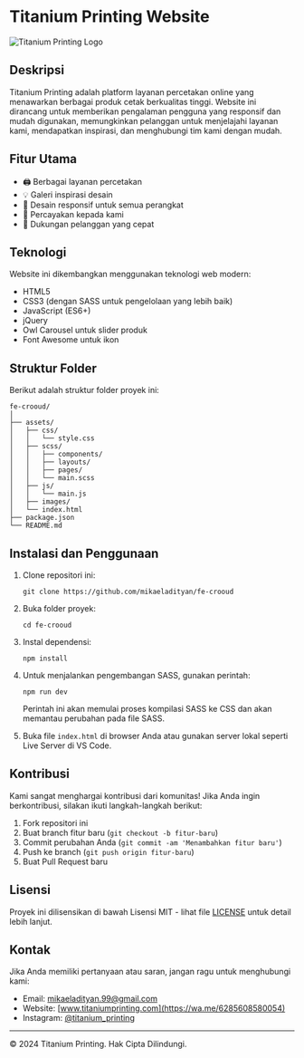 # Titanium Printing Website

![Titanium Printing Logo](https://crooud.com/wp-content/uploads/2021/06/cropped-logo_crooud-32x32.png)

## Deskripsi

Titanium Printing adalah platform layanan percetakan online yang menawarkan berbagai produk cetak berkualitas tinggi.
Website ini dirancang untuk memberikan pengalaman pengguna yang responsif dan mudah digunakan, memungkinkan pelanggan
untuk menjelajahi layanan kami, mendapatkan inspirasi, dan menghubungi tim kami dengan mudah.

## Fitur Utama

- 🖨️ Berbagai layanan percetakan
- 💡 Galeri inspirasi desain
- 📱 Desain responsif untuk semua perangkat
- 🛒 Percayakan kepada kami
- 💬 Dukungan pelanggan yang cepat

## Teknologi

Website ini dikembangkan menggunakan teknologi web modern:

- HTML5
- CSS3 (dengan SASS untuk pengelolaan yang lebih baik)
- JavaScript (ES6+)
- jQuery
- Owl Carousel untuk slider produk
- Font Awesome untuk ikon

## Struktur Folder

Berikut adalah struktur folder proyek ini:

```
fe-crooud/
│
├── assets/
│   ├── css/
│   │   └── style.css
│   ├── scss/
│   │   ├── components/
│   │   ├── layouts/
│   │   ├── pages/
│   │   └── main.scss
│   ├── js/
│   │   └── main.js
│   ├── images/
│   └── index.html
├── package.json
└── README.md
```

## Instalasi dan Penggunaan

1. Clone repositori ini:
   ```
   git clone https://github.com/mikaeladityan/fe-crooud
   ```
2. Buka folder proyek:
   ```
   cd fe-crooud
   ```
3. Instal dependensi:
   ```
   npm install
   ```
4. Untuk menjalankan pengembangan SASS, gunakan perintah:

   ```
   npm run dev
   ```

   Perintah ini akan memulai proses kompilasi SASS ke CSS dan akan memantau perubahan pada file SASS.

5. Buka file `index.html` di browser Anda atau gunakan server lokal seperti Live Server di VS Code.

## Kontribusi

Kami sangat menghargai kontribusi dari komunitas! Jika Anda ingin berkontribusi, silakan ikuti langkah-langkah berikut:

1. Fork repositori ini
2. Buat branch fitur baru (`git checkout -b fitur-baru`)
3. Commit perubahan Anda (`git commit -am 'Menambahkan fitur baru'`)
4. Push ke branch (`git push origin fitur-baru`)
5. Buat Pull Request baru

## Lisensi

Proyek ini dilisensikan di bawah Lisensi MIT - lihat file [LICENSE](LICENSE) untuk detail lebih lanjut.

## Kontak

Jika Anda memiliki pertanyaan atau saran, jangan ragu untuk menghubungi kami:

- Email: mikaeladityan.99@gmail.com
- Website: [www.titaniumprinting.com](https://wa.me/6285608580054)
- Instagram: [@titanium_printing](https://wa.me/6285608580054)

---

© 2024 Titanium Printing. Hak Cipta Dilindungi.
